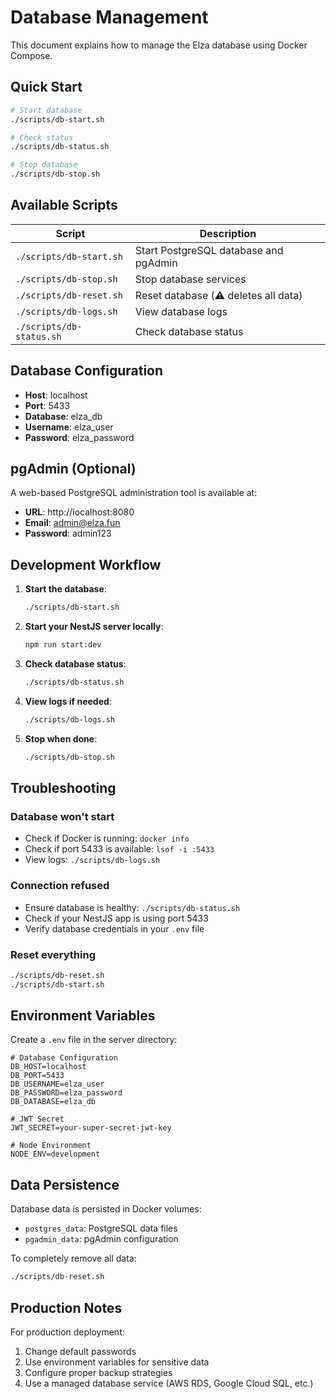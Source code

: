 # Database Management

This document explains how to manage the Elza database using Docker Compose.

## Quick Start

```bash
# Start database
./scripts/db-start.sh

# Check status
./scripts/db-status.sh

# Stop database
./scripts/db-stop.sh
```

## Available Scripts

| Script | Description |
|--------|-------------|
| `./scripts/db-start.sh` | Start PostgreSQL database and pgAdmin |
| `./scripts/db-stop.sh` | Stop database services |
| `./scripts/db-reset.sh` | Reset database (⚠️ deletes all data) |
| `./scripts/db-logs.sh` | View database logs |
| `./scripts/db-status.sh` | Check database status |

## Database Configuration

* **Host**: localhost
* **Port**: 5433
* **Database**: elza\_db
* **Username**: elza\_user
* **Password**: elza\_password

## pgAdmin (Optional)

A web-based PostgreSQL administration tool is available at:

* **URL**: http://localhost:8080
* **Email**: admin@elza.fun
* **Password**: admin123

## Development Workflow

1. **Start the database**:
   ```bash
   ./scripts/db-start.sh
   ```

2. **Start your NestJS server locally**:
   ```bash
   npm run start:dev
   ```

3. **Check database status**:
   ```bash
   ./scripts/db-status.sh
   ```

4. **View logs if needed**:
   ```bash
   ./scripts/db-logs.sh
   ```

5. **Stop when done**:
   ```bash
   ./scripts/db-stop.sh
   ```

## Troubleshooting

### Database won't start

* Check if Docker is running: `docker info`
* Check if port 5433 is available: `lsof -i :5433`
* View logs: `./scripts/db-logs.sh`

### Connection refused

* Ensure database is healthy: `./scripts/db-status.sh`
* Check if your NestJS app is using port 5433
* Verify database credentials in your `.env` file

### Reset everything

```bash
./scripts/db-reset.sh
./scripts/db-start.sh
```

## Environment Variables

Create a `.env` file in the server directory:

```env
# Database Configuration
DB_HOST=localhost
DB_PORT=5433
DB_USERNAME=elza_user
DB_PASSWORD=elza_password
DB_DATABASE=elza_db

# JWT Secret
JWT_SECRET=your-super-secret-jwt-key

# Node Environment
NODE_ENV=development
```

## Data Persistence

Database data is persisted in Docker volumes:

* `postgres_data`: PostgreSQL data files
* `pgadmin_data`: pgAdmin configuration

To completely remove all data:

```bash
./scripts/db-reset.sh
```

## Production Notes

For production deployment:

1. Change default passwords
2. Use environment variables for sensitive data
3. Configure proper backup strategies
4. Use a managed database service (AWS RDS, Google Cloud SQL, etc.)

